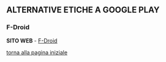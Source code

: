 ## ALTERNATIVE ETICHE A GOOGLE PLAY

### F-Droid

**SITO WEB** - [F-Droid](https://f-droid.org/)

[torna alla pagina iniziale](index)
